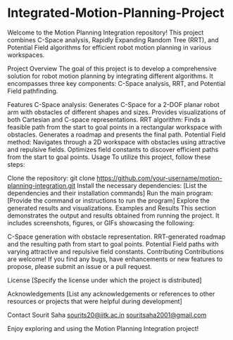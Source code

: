 # Integrated-Motion-Planning-Project
Welcome to the Motion Planning Integration repository! This project combines C-Space analysis, Rapidly Expanding Random Tree (RRT), and Potential Field algorithms for efficient robot motion planning in various workspaces.

Project Overview
The goal of this project is to develop a comprehensive solution for robot motion planning by integrating different algorithms. It encompasses three key components: C-Space analysis, RRT, and Potential Field pathfinding.

Features
C-Space analysis: Generates C-Space for a 2-DOF planar robot arm with obstacles of different shapes and sizes. Provides visualizations of both Cartesian and C-space representations.
RRT algorithm: Finds a feasible path from the start to goal points in a rectangular workspace with obstacles. Generates a roadmap and presents the final path.
Potential Field method: Navigates through a 2D workspace with obstacles using attractive and repulsive fields. Optimizes field constants to discover efficient paths from the start to goal points.
Usage
To utilize this project, follow these steps:

Clone the repository: git clone https://github.com/your-username/motion-planning-integration.git
Install the necessary dependencies: [List the dependencies and their installation commands]
Run the main program: [Provide the command or instructions to run the program]
Explore the generated results and visualizations.
Examples and Results
This section demonstrates the output and results obtained from running the project. It includes screenshots, figures, or GIFs showcasing the following:

C-Space generation with obstacle representation.
RRT-generated roadmap and the resulting path from start to goal points.
Potential Field paths with varying attractive and repulsive field constants.
Contributing
Contributions are welcome! If you find any bugs, have enhancements or new features to propose, please submit an issue or a pull request.

License
[Specify the license under which the project is distributed]

Acknowledgements
[List any acknowledgements or references to other resources or projects that were helpful during development]

Contact
Sourit Saha
sourits20@iitk.ac.in
souritsaha2001@gmail.com

Enjoy exploring and using the Motion Planning Integration project!
